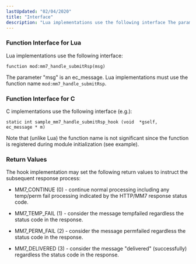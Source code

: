 ```yaml
---
lastUpdated: "02/04/2020"
title: "Interface"
description: "Lua implementations use the following interface The parameter msg is an ec message Lua implementations must use the function name mod mm 7 handle submit Rsp C implementations use the following interface e g Note that unlike Lua the function name is not significant since the function is registered during..."
---
```


### <a name="idp893936"></a> Function Interface for Lua

Lua implementations use the following interface:

`function mod:mm7_handle_submitRsp(msg)`

The parameter "msg" is an ec_message. Lua implementations must use the function name `mod:mm7_handle_submitRsp`.

### <a name="idp936080"></a> Function Interface for C

C implementations use the following interface (e.g.):

```
static int sample_mm7_handle_submitRsp_hook (void  *gself,
ec_message * m)
```

Note that (unlike Lua) the function name is not significant since the function is registered during module initialization (see example).

### <a name="idp938960"></a> Return Values

The hook implementation may set the following return values to instruct the subsequent response process:

*   MM7_CONTINUE (0) - continue normal processing including any temp/perm fail processing indicated by the HTTP/MM7 response status code.

*   MM7_TEMP_FAIL (1) - consider the message tempfailed regardless the status code in the response.

*   MM7_PERM_FAIL (2) - consider the message permfailed regardless the status code in the response.

*   MM7_DELIVERED (3) - consider the message "delivered" (successfully) regardless the status code in the response.